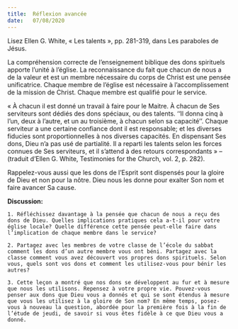 ```yaml
---
title:  Réflexion avancée
date:   07/08/2020
---
```


Lisez Ellen G. White, « Les talents », pp. 281-319, dans Les paraboles de Jésus.

La compréhension correcte de l’enseignement biblique des dons spirituels apporte l’unité à l’église. La reconnaissance du fait que chacun de nous a de la valeur et est un membre nécessaire du corps de Christ est une pensée unificatrice. Chaque membre de l’église est nécessaire à l’accomplissement de la mission de Christ. Chaque membre est qualifié pour le service.

« À chacun il est donné un travail à faire pour le Maitre. À chacun de Ses serviteurs sont dédiés des dons spéciaux, ou des talents. ‘‘Il donna cinq à l’un, deux à l’autre, et un au troisième, à chacun selon sa capacité’’. Chaque serviteur a une certaine confiance dont il est responsable; et les diverses fiducies sont proportionnelles à nos diverses capacités. En dispensant Ses dons, Dieu n’a pas usé de partialité. Il a reparti les talents selon les forces connues de Ses serviteurs, et il s’attend à des retours correspondants » – (traduit d’Ellen G. White, Testimonies for the Church, vol. 2, p. 282).

Rappelez-vous aussi que les dons de l’Esprit sont dispensés pour la gloire de Dieu et non pour la nôtre. Dieu nous les donne pour exalter Son nom et faire avancer Sa cause.

**Discussion:**

`1. Réfléchissez davantage à la pensée que chacun de nous a reçu des dons de Dieu. Quelles implications pratiques cela a-t-il pour votre église locale? Quelle différence cette pensée peut-elle faire dans l’implication de chaque membre dans le service?`

`2. Partagez avec les membres de votre classe de l’école du sabbat comment les dons d’un autre membre vous ont béni. Partagez avec la classe comment vous avez découvert vos propres dons spirituels. Selon vous, quels sont vos dons et comment les utilisez-vous pour bénir les autres?`

`3. Cette leçon a montré que nos dons se développent au fur et à mesure que nous les utilisons. Repensez à votre propre vie. Pouvez-vous penser aux dons que Dieu vous a donnés et qui se sont étendus à mesure que vous les utilisez à la gloire de Son nom? En même temps, posez-vous à nouveau la question, abordée pour la première fois à la fin de l’étude de jeudi, de savoir si vous êtes fidèle à ce que Dieu vous a donné.`
